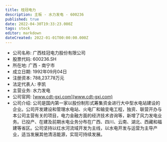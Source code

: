 ```yaml
---
title: 桂冠电力
description: 主板 - 水力发电 - 600236
published: true
date: 2022-04-30T19:33:23.000Z
tags: stock
editor: markdown
dateCreated: 2022-01-01T00:00:00.000Z
---
```


- 公司名称: 广西桂冠电力股份有限公司
- 股票代码: 600236.SH
- 所在地: 广西 - 南宁市
- 成立日期: 1992年09月04日
- 注册资本: 788,237.78万元
- 法定代表人: 李凯
- 主营业务: 水力发电
- 公司官网: [www.cdt-gxi.com](www.cdt-gxi.com)
- 公司介绍: 公司是国内第一家以股份制形式筹集资金进行大中型水电站建设的企业。公司开发建设和管理水电站、火电厂和输变电工程，独资、联营开办与本公司主营有关的项目，电力金融方面的经济技术咨询等，新增了风力发电业务。已投产、在建及前期水电业务分布在广西、四川、云南、湖北、西藏和福建等省区。公司坚持以红水河流域开发为主线，以水电开发与运营为主导产业，适当发展其他清洁能源，实现可持续发展。



